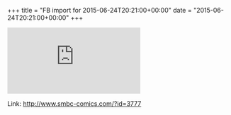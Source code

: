 +++
title = "FB import for 2015-06-24T20:21:00+00:00"
date = "2015-06-24T20:21:00+00:00"
+++

![Phote](https://external.xx.fbcdn.net/safe_image.php?d=AQDwldFoSqyebKsi&w=130&h=130&url=http%3A%2F%2Fwww.smbc-comics.com%2Fcomics%2F1435158838-20150624.png&cfs=1&_nc_hash=AQCr50rlwJu1aMxC)


Link: http://www.smbc-comics.com/?id=3777
